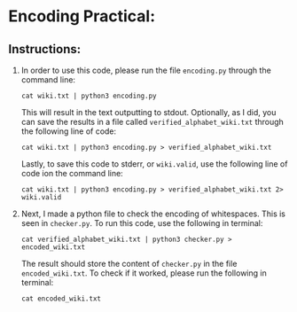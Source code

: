 # Encoding Practical:

## Instructions:
1. In order to use this code, please run the file `encoding.py` through the command line:

    `cat wiki.txt | python3 encoding.py`


   This will result in the text outputting to stdout. Optionally, as I did, you can save the results in a file called `verified_alphabet_wiki.txt` through the following line of code:


    `cat wiki.txt | python3 encoding.py > verified_alphabet_wiki.txt`


   Lastly, to save this code to stderr, or `wiki.valid`, use the following line of code ion the command line:


    `cat wiki.txt | python3 encoding.py > verified_alphabet_wiki.txt 2> wiki.valid`


2. Next, I made a python file to check the encoding of whitespaces. This is seen in `checker.py`. To run this code, use the following in terminal:

    `cat verified_alphabet_wiki.txt | python3 checker.py > encoded_wiki.txt`

   The result should store the content of `checker.py` in the file `encoded_wiki.txt`. To check if it worked, please run the following in terminal:

    `cat encoded_wiki.txt`
